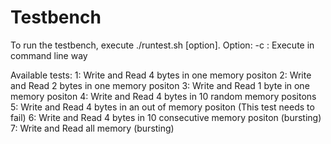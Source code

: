 # Testbench

To run the testbench, execute ./runtest.sh [option].
Option:
  -c : Execute in command line way
  
Available tests: 
  1: Write and Read 4 bytes in one memory positon
  2: Write and Read 2 bytes in one memory positon
  3: Write and Read 1 byte in one memory positon
  4: Write and Read 4 bytes in 10 random memory positons
  5: Write and Read 4 bytes in an out of memory positon (This test needs to fail)
  6: Write and Read 4 bytes in 10 consecutive memory positon (bursting)
  7: Write and Read all memory (bursting)
